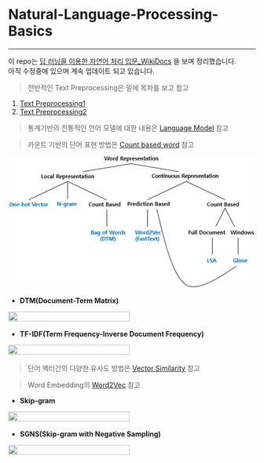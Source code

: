 # Natural-Language-Processing-Basics

---

이 repo는 [딥 러닝을 이용한 자연어 처리 입문_WikiDocs](https://wikidocs.net/book/2155) 을 보며 정리했습니다. <br>
아직 수정중에 있으며 계속 업데이트 되고 있습니다.


> 전반적인 Text Preprocessing은 밑에 목차를 보고 참고
  1. [Text Preprocessing1](./Text_Preprocessing_1.ipynb)
  2. [Text Preprocessing2](./Text_Preprocessing_2.ipynb)

> 통계기반의 전통적인 언어 모델에 대한 내용은 [Language Model](./Language_Model.ipynb) 참고

> 카운트 기반의 단어 표현 방법은 [Count based word](./Count_based_word.ipynb) 참고

![png](/assets/wordrepresentation.png)

- **DTM(Document-Term Matrix)**
<img src = "https://github.com/eatchu/Natural-Language-Processing-Basics/blob/master/assets/DTM.JPG" width="70%" height="40%">

- **TF-IDF(Term Frequency-Inverse Document Frequency)**
<img src = "https://github.com/eatchu/Natural-Language-Processing-Basics/blob/master/assets/TF-IDF.JPG" width="70%" height="50%">

> 단어 벡터간의 다양한 유사도 방법은 [Vector Similarity](./Vector_Similarity.ipynb) 참고

> Word Embedding의 [Word2Vec](./Word_Embedding.ipynb) 참고
- **Skip-gram**
<img src = "https://github.com/eatchu/Natural-Language-Processing-Basics/blob/master/assets/skip-gram.JPG" width="70%" height="50%">

- **SGNS(Skip-gram with Negative Sampling)**
<img src = "https://github.com/eatchu/Natural-Language-Processing-Basics/blob/master/assets/sgns.JPG" width="70%" height="50%">
